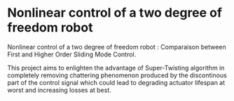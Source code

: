 # Nonlinear control of a two degree of freedom robot
Nonlinear control of a two degree of freedom robot : Comparaison between First and Higher Order Sliding Mode Control.


This project aims to enlighten the advantage of Super-Twisting algorithm in completely removing chattering phenomenon produced by the discontinous part of the control signal which could lead to degrading actuator lifespan at worst and increasing losses at best.
